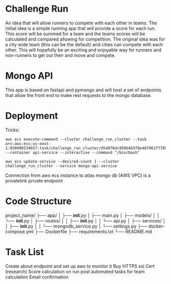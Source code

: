 # Challenge Run
An idea that will allow runners to compete with each other in teams. The initial idea is a simple running app that will provide a score for each run. This score will be summed for a team and the teams scores will be calculated and compared allowing for competition. The original idea was for a city wide team (this can be the default) and cities can compete with each other. This will hopefully be an exciting and enjoyable way for runners and non-runners to get out their and move and compete. 

# Mongo API
This app is based on fastapi and pymongo and will host a set of endpoints that allow the front end to make rest requests to the mongo database.


# Deployment
Tricks:
```
aws ecs execute-command --cluster challenge_run_cluster --task arn:aws:ecs:us-east-1:920990234657:task/challenge_run_cluster/d54876dc950b465f8e46f961f77890fd --container api-service --interactive --command "/bin/bash"

aws ecs update-service --desired-count 1 --cluster challenge_run_cluster --service mongo-api-service
```
Connection from aws ecs instance to atlas mongo db (AWS VPC) is a privatelink private endpoint


# Code Structure
project_name/
├── app/
│   ├── __init__.py
│   ├── main.py
│   ├── models/
│   │   └── __init__.py
│   ├── routes/
│   │   ├── __init__.py
│   │   └── api.py
│   ├── services/
│   │   ├── __init__.py
│   │   └── mongodb_service.py
│   └── settings.py
├── docker-compose.yml
├── Dockerfile
├── requirements.txt
└── README.md


# Task List
Create about endpoint and set up aws to monitor it
Buy HTTPS ssl Cert (research)
Score calculation on run post
automated tasks for team calculation
Email confirmation